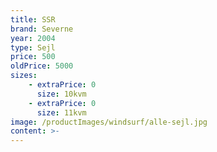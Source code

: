 ```yaml
---
title: SSR
brand: Severne
year: 2004
type: Sejl
price: 500
oldPrice: 5000
sizes:
    - extraPrice: 0
      size: 10kvm
    - extraPrice: 0
      size: 11kvm
image: /productImages/windsurf/alle-sejl.jpg
content: >-
---
```

